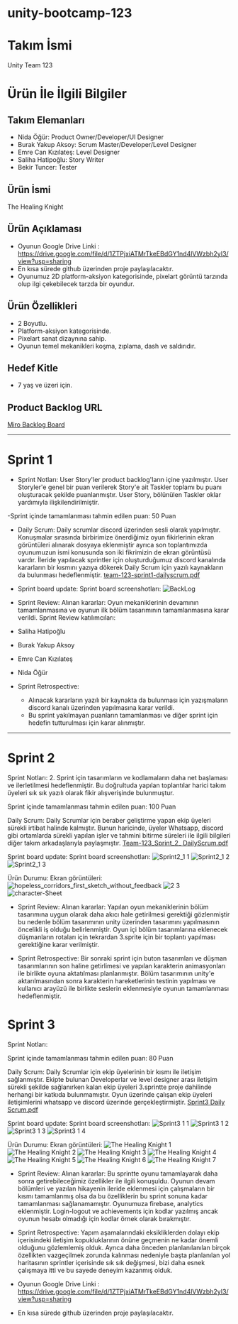 # unity-bootcamp-123

# **Takım İsmi**

Unity Team 123

# Ürün İle İlgili Bilgiler

## Takım Elemanları

- Nida Öğür: Product Owner/Developer/UI Designer
- Burak Yakup Aksoy: Scrum Master/Developer/Level Designer
- Emre Can Kızılateş: Level Designer
- Saliha Hatipoğlu: Story Writer
- Bekir Tuncer: Tester

## Ürün İsmi

The Healing Knight

## Ürün Açıklaması
- Oyunun Google Drive Linki : https://drive.google.com/file/d/1ZTPjxiATMrTkeEBdGY1nd4lVWzbh2yI3/view?usp=sharing
- En kısa sürede github üzerinden proje paylaşılacaktır.
- Oyunumuz 2D platform-aksiyon kategorisinde, pixelart görüntü tarzında olup ilgi çekebilecek tarzda bir oyundur. 

## Ürün Özellikleri

- 2 Boyutlu.
- Platform-aksiyon kategorisinde.
- Pixelart sanat dizaynına sahip.
- Oyunun temel mekanikleri koşma, zıplama, dash ve saldırıdır. 

## Hedef Kitle

- 7 yaş ve üzeri için.


## Product Backlog URL

[Miro Backlog Board](https://miro.com/app/board/uXjVO2HkoNw=/)

---

# Sprint 1

- Sprint Notları: User Story'ler product backlog'ların içine yazılmıştır. User Storyler'e genel bir puan verilerek Story'e ait Taskler toplamı bu puanı oluşturacak şekilde puanlanmıştır. User Story, bölünülen Taskler oklar yardımıyla ilişkilendirilmiştir.

-Sprint içinde tamamlanması tahmin edilen puan: 50 Puan


- Daily Scrum: Daily scrumlar discord üzerinden sesli olarak yapılmıştır. Konuşmalar sırasında birbirimize önerdiğimiz oyun fikirlerinin ekran görüntüleri alınarak dosyaya eklenmiştir ayrıca son toplantımızda oyunumuzun ismi konusunda son iki fikrimizin de ekran görüntüsü vardır. İleride yapılacak sprintler için oluşturduğumuz discord kanalında kararların bir kısmını yazıya dökerek Daily Scrum için yazılı kaynakların da bulunması hedeflenmiştir.
[team-123-sprint1-dailyscrum.pdf](https://github.com/Xmapksi/unity-bootcamp-123/files/8663462/team-123-sprint1-dailyscrum.pdf)


- Sprint board update: Sprint board screenshotları: 
![BackLog](https://user-images.githubusercontent.com/91667731/167486428-0122cba0-9916-4ed9-9718-e558c0954935.jpg)

- Sprint Review: 
Alınan kararlar: Oyun mekaniklerinin devamının tamamlanmasına ve oyunun ilk bölüm tasarımının tamamlanmasına karar verildi.
Sprint Review katılımcıları:
- Saliha Hatipoğlu
- Burak Yakup Aksoy
- Emre Can Kızılateş
- Nida Öğür

- Sprint Retrospective:
  - Alınacak kararların yazılı bir kaynakta da bulunması için yazışmaların discord kanalı üzerinden yapılmasına karar verildi.
  - Bu sprint yakılmayan puanların tamamlanması ve diğer sprint için hedefin tutturulması için karar alınmıştır.

---

# Sprint 2
Sprint Notları: 2. Sprint için tasarımların ve kodlamaların daha net başlaması ve ilerletilmesi hedeflenmiştir. Bu doğrultuda yapılan toplantılar harici takım üyeleri sık sık yazılı olarak fikir alışverişinde bulunmuştur. 

Sprint içinde tamamlanması tahmin edilen puan: 100 Puan

Daily Scrum: Daily Scrumlar için beraber geliştirme yapan ekip üyeleri sürekli irtibat halinde kalmıştır. Bunun haricinde, üyeler Whatsapp, discord gibi ortamlarda sürekli yapılan işler ve tahmini bitirme süreleri ile ilgili bilgileri diğer takım arkadaşlarıyla paylaşmıştır.
[Team-123_Sprint_2_ DailyScrum.pdf](https://github.com/Xmapksi/unity-bootcamp-123/files/8748367/Team-123_Sprint_2_.DailyScrum.pdf)



Sprint board update: Sprint board screenshotları: 
![Sprint2_1 1](https://user-images.githubusercontent.com/91667731/169668936-552563e2-2c0c-458b-91f4-4caf94c6f858.jpg)
![Sprint2_1 2](https://user-images.githubusercontent.com/91667731/169668941-c4ff9d65-68d5-4dbc-b382-792d21b86fdb.jpg)
![Sprint2_1 3](https://user-images.githubusercontent.com/91667731/169668942-31cf28dc-ad80-40ec-b24b-7323dd85e0e0.jpg)


Ürün Durumu: Ekran görüntüleri: 
![hopeless_corridors_first_sketch_without_feedback](https://user-images.githubusercontent.com/91667731/169696268-1a43a8d7-e5f2-4361-95f7-cdce0ed8e0dc.png)
![2 3](https://user-images.githubusercontent.com/91667731/169704867-f1a0880e-8e6f-4dd6-84ca-ccad115a48b5.png)
![character-Sheet](https://user-images.githubusercontent.com/91667731/169704872-38792bb8-8f68-441f-95d4-37eb56a0ee38.png)


- Sprint Review: Alınan kararlar: Yapılan oyun mekaniklerinin bölüm tasarımına uygun olarak daha akıcı hale getirilmesi gerektiği gözlenmiştir bu nedenle bölüm tasarımının unity üzerinden tasarımını yapılmasının öncelikli iş olduğu belirlenmiştir. Oyun içi bölüm tasarımlarına eklenecek düşmanların rotaları için tekrardan 3.sprite için bir toplantı yapılması gerektiğine karar verilmiştir. 
  
- Sprint Retrospective: Bir sonraki sprint için buton tasarımları ve düşman tasarımlarının son haline getirlimesi ve yapılan karakterin animasyonları ile birlikte oyuna aktatılması planlanmıştır. Bölüm tasarımının unity'e aktarılmasından sonra karakterin hareketlerinin testinin yapılması ve kullanıcı arayüzü ile birlikte seslerin eklenmesiyle oyunun tamamlanması hedeflenmiştir.



# Sprint 3

Sprint Notları: 

Sprint içinde tamamlanması tahmin edilen puan: 80 Puan

Daily Scrum: Daily Scrumlar için ekip üyelerinin bir kısmı ile iletişim sağlanmıştır. Ekipte bulunan Developerlar ve level designer arası iletişim sürekli şekilde sağlanırken kalan ekip üyeleri 3.sprintte proje dahilinde herhangi bir katkıda bulunmamıştır. Oyun üzerinde çalışan ekip üyeleri iletişimlerini whatsapp ve discord üzerinde gerçekleştirmiştir.
[Sprint3 Daily Scrum.pdf](https://github.com/Xmapksi/unity-bootcamp-123/files/8845290/Sprint3.Daily.Scrum.pdf)


Sprint board update: Sprint board screenshotları: 
![Sprint3 1 1](https://user-images.githubusercontent.com/91667731/171440652-e4d3f26f-6553-4ba8-9a33-88eea3f83d67.jpg)
![Sprint3 1 2](https://user-images.githubusercontent.com/91667731/171440659-40220afe-9e74-4746-9589-2ba6b5ff47f2.jpg)
![Sprint3 1 3](https://user-images.githubusercontent.com/91667731/171440667-5024fa7e-0c8e-4aa3-9247-3a9d22746bbb.jpg)
![Sprint3 1 4](https://user-images.githubusercontent.com/91667731/172185447-4cf15136-3bda-40dc-a901-9475667bacb0.jpg)


Ürün Durumu: Ekran görüntüleri:
![The Healing Knight 1](https://user-images.githubusercontent.com/91667731/172210281-4a49edac-db1e-4889-9867-9540459e3575.jpg)
![The Healing Knight 2](https://user-images.githubusercontent.com/91667731/172210289-617506e4-3a89-47ea-b3b2-4486bc666cfe.jpg)
![The Healing Knight 3](https://user-images.githubusercontent.com/91667731/172210293-1a21b838-beaa-496e-8023-629e0a1a0997.jpg)
![The Healing Knight 4](https://user-images.githubusercontent.com/91667731/172210303-681eeed9-bd62-48e1-9df6-d0fd5f3d37ee.jpg)
![The Healing Knight 5](https://user-images.githubusercontent.com/91667731/172210310-4a2597f9-fd5a-4409-bcc8-31b0f7418e0b.jpg)
![The Healing Knight 6](https://user-images.githubusercontent.com/91667731/172210332-8ee0081d-74ab-46d0-86a5-986c0fc1e289.jpg)
![The Healing Knight 7](https://user-images.githubusercontent.com/91667731/172210347-27e9d327-609f-4958-9323-b7572b843991.jpg)

- Sprint Review: Alınan kararlar: Bu sprintte oyunu tamamlayarak daha sonra getirebileceğimiz özellikler ile ilgili konuşuldu. Oyunun devam bölümleri ve yazılan hikayenin ileride eklenmesi için çalışmaların bir kısmı tamamlanmış olsa da bu özelliklerin bu sprint sonuna kadar tamamlanması sağlanamamıştır. Oyunumuza firebase, analytics eklenmiştir. Login-logout ve achievements için kodlar yazılmış ancak oyunun hesabı olmadığı için kodlar örnek olarak bırakmıştır.
  
- Sprint Retrospective: Yapım aşamalarındaki eksikliklerden dolayı ekip içerisindeki iletişim kopukluklarının önüne geçmenin ne kadar önemli olduğunu gözlemlemiş olduk. Ayrıca daha önceden planlanılanılan birçok özellikten vazgeçilmek zorunda kalınması nedeniyle başta planlanılan yol haritasının sprintler içerisinde sık sık değişmesi, bizi daha esnek çalışmaya itti ve bu sayede deneyim kazanmış olduk.

- Oyunun Google Drive Linki : https://drive.google.com/file/d/1ZTPjxiATMrTkeEBdGY1nd4lVWzbh2yI3/view?usp=sharing
- En kısa sürede github üzerinden proje paylaşılacaktır.
